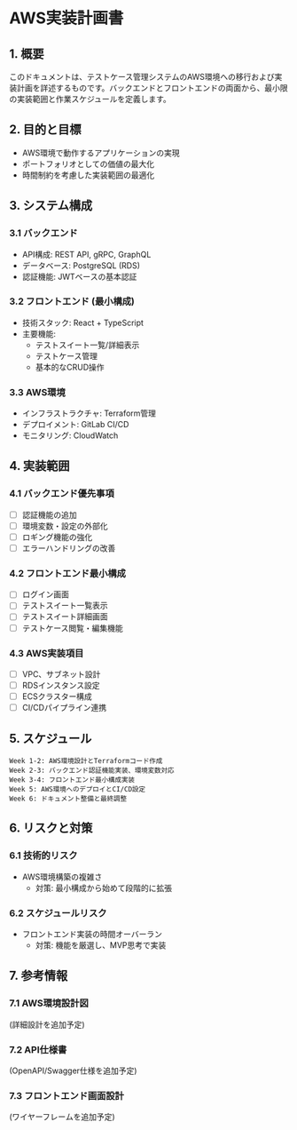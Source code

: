 # AWS実装計画書

## 1. 概要
このドキュメントは、テストケース管理システムのAWS環境への移行および実装計画を詳述するものです。バックエンドとフロントエンドの両面から、最小限の実装範囲と作業スケジュールを定義します。

## 2. 目的と目標
- AWS環境で動作するアプリケーションの実現
- ポートフォリオとしての価値の最大化
- 時間制約を考慮した実装範囲の最適化

## 3. システム構成

### 3.1 バックエンド
- API構成: REST API, gRPC, GraphQL
- データベース: PostgreSQL (RDS)
- 認証機能: JWTベースの基本認証

### 3.2 フロントエンド (最小構成)
- 技術スタック: React + TypeScript
- 主要機能: 
  - テストスイート一覧/詳細表示
  - テストケース管理
  - 基本的なCRUD操作

### 3.3 AWS環境
- インフラストラクチャ: Terraform管理
- デプロイメント: GitLab CI/CD
- モニタリング: CloudWatch

## 4. 実装範囲

### 4.1 バックエンド優先事項
- [ ] 認証機能の追加
- [ ] 環境変数・設定の外部化
- [ ] ロギング機能の強化
- [ ] エラーハンドリングの改善

### 4.2 フロントエンド最小構成
- [ ] ログイン画面
- [ ] テストスイート一覧表示
- [ ] テストスイート詳細画面
- [ ] テストケース閲覧・編集機能

### 4.3 AWS実装項目
- [ ] VPC、サブネット設計
- [ ] RDSインスタンス設定
- [ ] ECSクラスター構成
- [ ] CI/CDパイプライン連携

## 5. スケジュール
```
Week 1-2: AWS環境設計とTerraformコード作成
Week 2-3: バックエンド認証機能実装、環境変数対応
Week 3-4: フロントエンド最小構成実装
Week 5: AWS環境へのデプロイとCI/CD設定
Week 6: ドキュメント整備と最終調整
```

## 6. リスクと対策

### 6.1 技術的リスク
- AWS環境構築の複雑さ
  - 対策: 最小構成から始めて段階的に拡張

### 6.2 スケジュールリスク
- フロントエンド実装の時間オーバーラン
  - 対策: 機能を厳選し、MVP思考で実装

## 7. 参考情報

### 7.1 AWS環境設計図
(詳細設計を追加予定)

### 7.2 API仕様書
(OpenAPI/Swagger仕様を追加予定)

### 7.3 フロントエンド画面設計
(ワイヤーフレームを追加予定)